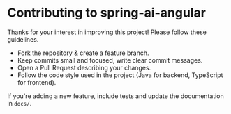 # Contributing to spring-ai-angular

Thanks for your interest in improving this project! Please follow these guidelines.

- Fork the repository & create a feature branch.
- Keep commits small and focused, write clear commit messages.
- Open a Pull Request describing your changes.
- Follow the code style used in the project (Java for backend, TypeScript for frontend).

If you're adding a new feature, include tests and update the documentation in `docs/`.
